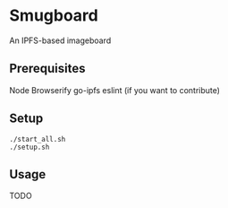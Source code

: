 # Smugboard
An IPFS-based imageboard

## Prerequisites
Node
Browserify
go-ipfs
eslint (if you want to contribute)

## Setup
```
./start_all.sh
./setup.sh
```

## Usage
TODO
